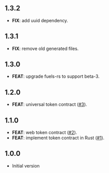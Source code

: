 ## 1.3.2

 - **FIX**: add uuid dependency.

## 1.3.1

 - **FIX**: remove old generated files.

## 1.3.0

 - **FEAT**: upgrade fuels-rs to support beta-3.

## 1.2.0

 - **FEAT**: universal token contract ([#3](https://github.com/Fuelet/fuelet-contracts/issues/3)).

## 1.1.0

 - **FEAT**: web token contract ([#2](https://github.com/Fuelet/fuelet-contracts/issues/2)).
 - **FEAT**: implement token contract in Rust ([#1](https://github.com/Fuelet/fuelet-contracts/issues/1)).

## 1.0.0

- Initial version

